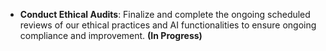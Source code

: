 - **Conduct Ethical Audits**: Finalize and complete the ongoing scheduled reviews of our ethical practices and AI functionalities to ensure ongoing compliance and improvement. **(In Progress)**